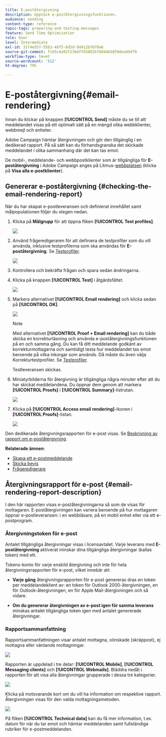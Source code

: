 ```yaml
---
title: E-poståtergivning
description: Upptäck e-poståtergivningsfunktionen.
audience: sending
content-type: reference
topic-tags: preparing-and-testing-messages
feature: Send Time Optimization
role: User
level: Intermediate
exl-id: 31f4e557-55b3-4bf5-8d5d-9d412b7670a6
source-git-commit: fcb5c4a92f23bdffd1082b7b044b5859dead9d70
workflow-type: tm+mt
source-wordcount: '512'
ht-degree: 79%

---
```


# E-poståtergivning{#email-rendering}

Innan du klickar på knappen **[!UICONTROL Send]** måste du se till att meddelandet visas på ett optimalt sätt på en mängd olika webbklienter, webbmejl och enheter.

Adobe Campaign hämtar återgivningen och gör den tillgänglig i en dedikerad rapport. På så sätt kan du förhandsgranska det skickade meddelandet i olika sammanhang där det kan tas emot.

De mobil-, meddelande- och webbpostklienter som är tillgängliga för **E-poståtergivning** i Adobe Campaign anges på Litmus-[webbplatsen](https://litmus.com/email-testing) (klicka på **Visa alla e-postklienter**).

## Genererar e-poståtergivning {#checking-the-email-rendering-report}

När du har skapat e-postleveransen och definierat innehållet samt målpopulationen följer du stegen nedan.

1. Klicka på **Målgrupp** för att öppna fliken **[!UICONTROL Test profiles]**.

   ![](assets/email_rendering_05.png)

1. Använd frågeredigeraren för att definiera de testprofiler som du vill använda, inklusive testprofilerna som ska användas för **E-poståtergivning**. Se [Testprofiler](../../audiences/using/managing-test-profiles.md).

   ![](assets/email_rendering_06.png)

1. Kontrollera och bekräfta frågan och spara sedan ändringarna.
1. Klicka på knappen **[!UICONTROL Test]** i åtgärdsfältet.

   ![](assets/email_rendering_07.png)

1. Markera alternativet **[!UICONTROL Email rendering]** och klicka sedan på **[!UICONTROL OK]**.

   ![](assets/email_rendering_08.png)

   >[!NOTE]
   >
   >Med alternativet **[!UICONTROL Proof + Email rendering]** kan du både skicka en korrekturläsning och använda e-poståtergivningsfunktionen på en och samma gång. Du kan få ditt meddelande godkänt av korrekturmottagarna och samtidigt testa hur meddelandet tas emot beroende på vilka inkorgar som används. Då måste du även välja Korrekturtestprofiler. Se [Testprofiler](../../audiences/using/managing-test-profiles.md).

   Testleveransen skickas.

1. Miniatyrbilderna för återgivning är tillgängliga några minuter efter att du har skickat meddelandena. Du öppnar dem genom att markera **[!UICONTROL Proofs]** i **[!UICONTROL Summary]**-listrutan.

   ![](assets/email_rendering_03.png)

1. Klicka på **[!UICONTROL Access email rendering]**-ikonen i **[!UICONTROL Proofs]**-listan.

   ![](assets/email_rendering_04.png)

Den dedikerade återgivningsrapporten för e-post visas. Se [Beskrivning av rapport om e-poståtergivning](#email-rendering-report-description).

**Relaterade ämnen**:

* [Skapa ett e-postmeddelande](../../channels/using/creating-an-email.md)
* [Skicka bevis](../../sending/using/sending-proofs.md)
* [Frågeredigerare](../../automating/using/editing-queries.md#about-query-editor)

## Återgivningsrapport för e-post {#email-rendering-report-description}

I den här rapporten visas e-poståtergivningarna så som de visas för mottagaren. E-poståtergivningen kan variera beroende på hur mottagaren öppnar e-postleveransen: i en webbläsare, på en mobil enhet eller via ett e-postprogram.

### Återgivningstoken för e-post

Antalet tillgängliga återgivningar visas i licensavtalet. Varje leverans med **E-poståtergivning** aktiverat minskar dina tillgängliga återgivningar (kallas token) med ett.

Tokens-konto för varje enskild återgivning och inte för hela återgivningsrapporten för e-post, vilket innebär att:

* **Varje gång** återgivningsrapporten för e-post genereras dras en token per meddelandeklient av: en token för Outlook 2000-återgivningen, en för Outlook-återgivningen, en för Apple Mail-återgivningen och så vidare.

* **Om du genererar återgivningen av e-post igen för samma leverans** minskas antalet tillgängliga token igen med antalet genererade återgivningar.

### Rapportsammanfattning

Rapportsammanfattningen visar antalet mottagna, oönskade (skräppost), ej mottagna eller väntande mottagningar.

![](assets/inbox_rendering_report.png)

Rapporten är uppdelad i tre delar: **[!UICONTROL Mobile]**, **[!UICONTROL Messaging clients]** och **[!UICONTROL Webmails]**. Bläddra nedåt i rapporten för att visa alla återgivningar grupperade i dessa tre kategorier.

![](assets/inbox_rendering_report_3.png)

Klicka på motsvarande kort om du vill ha information om respektive rapport. Återgivningen visas för den valda mottagningsmetoden.

![](assets/inbox_rendering_report_2.png)

På fliken **[!UICONTROL Technical data]** kan du få mer information, t.ex. datum för när du tar emot och hämtar meddelanden samt fullständiga rubriker för e-postmeddelanden.
